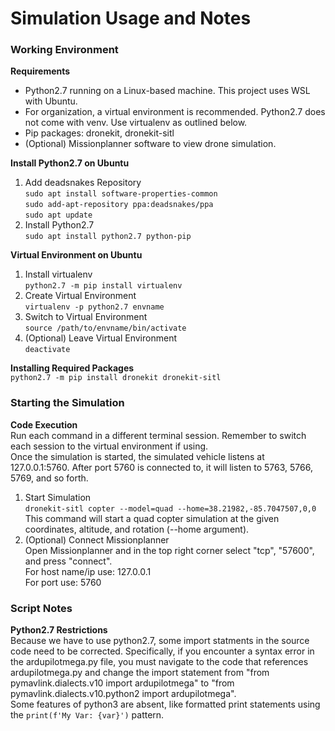 # Simulation Usage and Notes  
### Working Environment  
**Requirements**  
- Python2.7 running on a Linux-based machine. This project uses WSL with Ubuntu.  
- For organization, a virtual environment is recommended. Python2.7 does not come with venv. Use virtualenv as outlined below.  
- Pip packages: dronekit, dronekit-sitl  
- (Optional) Missionplanner software to view drone simulation.  
  
**Install Python2.7 on Ubuntu**  
1. Add deadsnakes Repository  
    `sudo apt install software-properties-common`  
    `sudo add-apt-repository ppa:deadsnakes/ppa`  
    `sudo apt update`  
2. Install Python2.7  
    `sudo apt install python2.7 python-pip`  
  
**Virtual Environment on Ubuntu**  
1. Install virtualenv  
    `python2.7 -m pip install virtualenv`  
2. Create Virtual Environment  
    `virtualenv -p python2.7 envname`  
3. Switch to Virtual Environment  
    `source /path/to/envname/bin/activate`  
4. (Optional) Leave Virtual Environment  
    `deactivate`  

**Installing Required Packages**  
    `python2.7 -m pip install dronekit dronekit-sitl`  
### Starting the Simulation  
**Code Execution**  
Run each command in a different terminal session. Remember to switch each session to the virtual environment if using.  
Once the simulation is started, the simulated vehicle listens at 127.0.0.1:5760. After port 5760 is connected to, it will listen to 5763, 5766, 5769, and so forth.  
1. Start Simulation  
    `dronekit-sitl copter --model=quad --home=38.21982,-85.7047507,0,0`  
    This command will start a quad copter simulation at the given coordinates, altitude, and rotation (--home argument).  
2. (Optional) Connect Missionplanner  
    Open Missionplanner and in the top right corner select "tcp", "57600", and press "connect".  
    For host name/ip use: 127.0.0.1  
    For port use: 5760  
### Script Notes  
**Python2.7 Restrictions**  
Because we have to use python2.7, some import statments in the source code need to be corrected. Specifically, if you encounter a syntax error in the ardupilotmega.py file, you must navigate to the code that references ardupilotmega.py and change the import statement from "from pymavlink.dialects.v10 import ardupilotmega" to "from pymavlink.dialects.v10.python2 import ardupilotmega".  
Some features of python3 are absent, like formatted print statements using the `print(f'My Var: {var}')` pattern.
    
